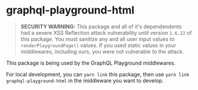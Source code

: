 # graphql-playground-html

> **SECURITY WARNING:** This package and all of it's dependendents had a severe XSS Reflection attack vulnerability until version `1.6.22` of this package. You must sanitize any and all user input values to `renderPlaygroundPage()` values. If you used static values in your middlewares, including ours, you were not vulnerable to the attack.

This package is being used by the GraphQL Playground middlewares.

For local development, you can `yarn link` this package, then use `yarn link graphql-playground-html` in the
middleware you want to develop.
